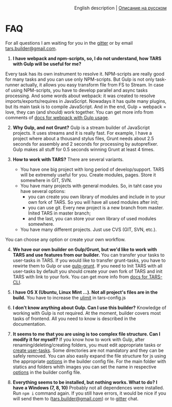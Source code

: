 <p align="right">
English description | <a href="../ru/faq.md">Описание на русском</a>
</p>

# FAQ

For all questions I am waiting for you in the [gitter](https://gitter.im/tars/tars?utm_source=badge&utm_medium=badge&utm_campaign=pr-badge) or by email [tars.builder@gmail.com](mailto:tars.builder@gmail.com).

1. **I have webpack and npm-scripts, so, I do not understand, how TARS with Gulp will be useful for me?**

Every task has its own instrument to resolve it. NPM-scripts are really good for many tasks and you can use only NPM-scripts. But Gulp is not only task-runner actually, it allows you easy transform file from FS to Stream. In case of using NPM-scripts, you have to develop parallel and async tasks processing.
And some words about webpack: it was created to resolve imports/exports/requires in JavaScript. Nowadays it has quite many plugins, but its main task is to compile JavaScript.
And in the end, Gulp + webpack = love, they can (and should) work together.
You can get more info from comments of [docs for webpack with Gulp usage](http://webpack.github.io/docs/usage-with-gulp.html).

2. **Why Gulp, and not Grunt?**
Gulp is a stream builder of JavaScript projects. It uses streams and it is really fast. For example, I have a project where about a thousand stylus files, Grunt needs about 2.5 seconds for assembly and 2 seconds for processing by autoprefixer. Gulp makes all stuff for 0.5 seconds winning Grunt at least 4 times.

3. **How to work with TARS?**
There are several variants.
    * You have one big project with long period of develop/support. TARS will be extremely useful for you. Create modules, pages. Store it somewhere in GIT, SVN.
    * You have many projects with general modules. So, in taht case you have several options:
        - you can create you own library of modules and include in to your own fork of TARS. So you will have all used modules after init;
        - you can use git. Every new project is a new branch from master. Inited TARS in master branch;
        - and the last, you can store your own library of used modules somewhere.
    * You have many different projects. Just use CVS (GIT, SVN, etc.).

You can choose any option or create your own workflow.

4. **We have our own builder on Gulp/Grunt, but we'd like to work with TARS and use features from our builder.**
You can transfer your tasks to user-tasks in TARS. If you would like to transfer grunt-tasks, you have to rewirte them to Gulp or use [gulp-grunt](https://www.npmjs.com/package/gulp-grunt). 
If you need to Init TARS with all user-tasks by default you should create your own fork of TARS and init TARS with link to your fork. You can get more info from [docs for TARS-CLI](https://github.com/tars/tars-cli/blob/master/docs/en/commands.md#tars-init).

5. **I have OS X (Ubuntu, Linux Mint …). Not all project's files are in the build.**
You have to increase the [ulimit](options.md#ulimit) in tars-config.js

6. **I don't know anything about Gulp. Can I use this builder?**
Knowledge of working with Gulp is not required. At the moment, builder covers most tasks of frontend. All you need to know is described in the documentation.

7. **It seems to me that you are using is too complex file structure. Can I modify it for myself?**
If you know how to work with Gulp, after renaming/deleting/creating folders, you must edit appropriate tasks or [create user-tasks](tasks.md). Some directories are not mandatory and they can be safely removed.
You can also easily expand the file structure for js using the appropriate [options](options.md#jspathstoconcatbeforemodulesjs-%D0%B8-jspathstoconcataftermodulesjs) in the builder config file.
For the main folder with statics and folders whith images you can set the name in respective [options](options.md#fs) in the builder config file.

8. **Everything seems to be installed, but nothing works. What to do? I have a Windows (7, 8, 10)**
Probably not all dependences were installed. Run `npm i` command again. 
If you still have errors, it would be nice if you will send them to ([tars.builder@gmail.com](mailto:tars.builder@gmail.com)) or to [gitter](https://gitter.im/tars/tars?utm_source=badge&utm_medium=badge&utm_campaign=pr-badge) chat.
